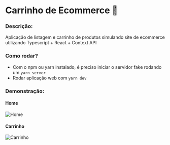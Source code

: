 # Carrinho de Ecommerce 🛒

### Descrição:

Aplicação de listagem e carrinho de produtos simulando site de ecommerce utilizando Typescript + React + Context API

### Como rodar?

- Com o npm ou yarn instalado, é preciso iniciar o servidor fake rodando um `yarn server`
- Rodar aplicação web com `yarn dev`

### Demonstração:

#### Home

<img alt="Home" src="https://github.com/gnunesinf/demos/blob/master/carrinho-home.gif"/>

#### Carrinho

<img alt="Carrinho" src="https://github.com/gnunesinf/demos/blob/master/carrinho-cart.gif"/>
